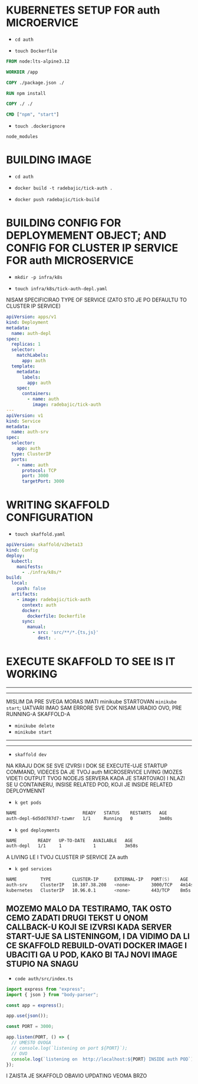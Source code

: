 # KUBERNETES SETUP FOR auth MICROERVICE

- `cd auth`

- `touch Dockerfile`

```dockerfile
FROM node:lts-alpine3.12

WORKDIR /app

COPY ./package.json ./

RUN npm install

COPY ./ ./

CMD ["npm", "start"]

```

- `touch .dockerignore`

```gitignore
node_modules
```

# BUILDING IMAGE

- `cd auth`

- `docker build -t radebajic/tick-auth .`

- `docker push radebajic/tick-build`

# BUILDING CONFIG FOR DEPLOYMEMENT OBJECT; AND CONFIG FOR CLUSTER IP SERVICE FOR auth MICROSERVICE

- `mkdir -p infra/k8s`

- `touch infra/k8s/tick-auth-depl.yaml`

NISAM SPECIFICIRAO TYPE OF SERVICE (ZATO STO JE PO DEFAULTU TO CLUSTER IP SERVICE)

```yaml
apiVersion: apps/v1
kind: Deployment
metadata:
  name: auth-depl
spec:
  replicas: 1
  selector:
    matchLabels:
      app: auth
  template:
    metadata:
      labels:
        app: auth
    spec:
      containers:
        - name: auth
          image: radebajic/tick-auth
---
apiVersion: v1
kind: Service
metadata:
  name: auth-srv
spec:
  selector:
    app: auth
  type: ClusterIP
  ports:
    - name: auth
      protocol: TCP
      port: 3000
      targetPort: 3000

```

# WRITING SKAFFOLD CONFIGURATION

- `touch skaffold.yaml`

```yaml
apiVersion: skaffold/v2beta13
kind: Config
deploy:
  kubectl:
    manifests:
      - ./infra/k8s/*
build:
  local:
    push: false
  artifacts:
    - image: radebajic/tick-auth
      context: auth
      docker:
        dockerfile: Dockerfile
      sync:
        manual:
          - src: 'src/**/*.{ts,js}'
            dest: .

```

# EXECUTE SKAFFOLD TO SEE IS IT WORKING

***
***

MISLIM DA PRE SVEGA MORAS IMATI minikube STARTOVAN `minikube start`; UATVARI IMAO SAM ERRORE SVE DOK NISAM URADIO OVO, PRE RUNNING-A SKAFFOLD-A

- `minikube delete`
- `minikube start`

***
***

- `skaffold dev`

NA KRAJU DOK SE SVE IZVRSI I DOK SE EXECUTE-UJE STARTUP COMMAND, VIDECES DA JE TVOJ auth MICROSERVICE LIVING (MOZES VIDETI OUTPUT TVOG NODEJS SERVERA KADA JE STARTOVAO) I NLAZI SE U CONTAINERU, INSISE RELATED POD, KOJI JE INSIDE RELATED DEPLOYMENNT

- `k get pods`

```zsh
NAME                         READY   STATUS    RESTARTS   AGE
auth-depl-6d5dd787d7-tzwmr   1/1     Running   0          3m40s
```

- `k ged deployments`

```zsh
NAME        READY   UP-TO-DATE   AVAILABLE   AGE
auth-depl   1/1     1            1           3m58s

```

A LIVING LE I TVOJ CLUSTER IP SERVICE ZA auth

- `k ged services`

```zsh
NAME         TYPE        CLUSTER-IP      EXTERNAL-IP   PORT(S)    AGE
auth-srv     ClusterIP   10.107.38.208   <none>        3000/TCP   4m14s
kubernetes   ClusterIP   10.96.0.1       <none>        443/TCP    8m5s

```

## MOZEMO MALO DA TESTIRAMO, TAK OSTO CEMO ZADATI DRUGI TEKST U ONOM CALLBACK-U KOJI SE IZVRSI KADA SERVER START-UJE SA LISTENINGOM, I DA VIDIMO DA LI CE SKAFFOLD REBUILD-OVATI DOCKER IMAGE I UBACITI GA U POD, KAKO BI TAJ NOVI IMAGE STUPIO NA SNAGU

- `code auth/src/index.ts`

```ts
import express from "express";
import { json } from "body-parser";

const app = express();

app.use(json());

const PORT = 3000;

app.listen(PORT, () => {
  // UMESTO OVOGA
  // console.log(`listening on port ${PORT}`);
  // OVO
  console.log(`listening on  http://localhost:${PORT} INSIDE auth POD`);
});
```

I ZAISTA JE SKAFFOLD OBAVIO UPDATING VEOMA BRZO
